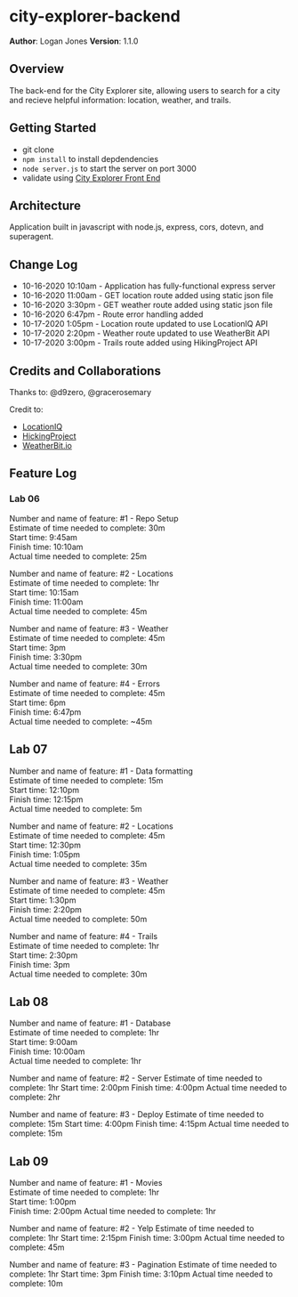 # city-explorer-backend

**Author**: Logan Jones
**Version**: 1.1.0

## Overview

The back-end for the City Explorer site, allowing users to search for a city and recieve helpful information: location, weather, and trails.
<!-- Provide a high level overview of what this application is and why you are building it, beyond the fact that it's an assignment for this class. (i.e. What's your problem domain?) -->

## Getting Started

- git clone
- `npm install` to install depdendencies
- `node server.js` to start the server on port 3000
- validate using [City Explorer Front End](https://codefellows.github.io/code-301-guide/curriculum/city-explorer-app/front-end/)
<!-- What are the steps that a user must take in order to build this app on their own machine and get it running? -->

## Architecture
<!-- Provide a detailed description of the application design. What technologies (languages, libraries, etc) you're using, and any other relevant design information. -->
Application built in javascript with node.js, express, cors, dotevn, and superagent.

## Change Log

<!-- Use this area to document the iterative changes made to your application as each feature is successfully implemented. Use time stamps. Here's an examples:

01-01-2001 4:59pm - Application now has a fully-functional express server, with a GET route for the location resource.-->

- 10-16-2020 10:10am - Application has fully-functional express server
- 10-16-2020 11:00am - GET location route added using static json file
- 10-16-2020 3:30pm - GET weather route added using static json file
- 10-16-2020 6:47pm - Route error handling added
- 10-17-2020 1:05pm - Location route updated to use LocationIQ API
- 10-17-2020 2:20pm - Weather route updated to use WeatherBit API
- 10-17-2020 3:00pm - Trails route added using HikingProject API

## Credits and Collaborations
<!-- Give credit (and a link) to other people or resources that helped you build this application. -->

Thanks to: @d9zero, @gracerosemary

Credit to:

- [LocationIQ](https://locationiq.com/docs)
- [HickingProject](https://www.hikingproject.com/data)
- [WeatherBit.io](https://www.weatherbit.io/api)

## Feature Log

### Lab 06

Number and name of feature: #1 - Repo Setup  
Estimate of time needed to complete: 30m  
Start time: 9:45am  
Finish time: 10:10am  
Actual time needed to complete: 25m  

Number and name of feature: #2 - Locations  
Estimate of time needed to complete: 1hr  
Start time: 10:15am  
Finish time: 11:00am  
Actual time needed to complete: 45m  

Number and name of feature: #3 - Weather  
Estimate of time needed to complete: 45m  
Start time: 3pm  
Finish time: 3:30pm  
Actual time needed to complete: 30m  

Number and name of feature: #4 - Errors  
Estimate of time needed to complete: 45m  
Start time: 6pm  
Finish time: 6:47pm  
Actual time needed to complete: ~45m  

## Lab 07

Number and name of feature: #1 - Data formatting  
Estimate of time needed to complete: 15m  
Start time: 12:10pm  
Finish time: 12:15pm  
Actual time needed to complete: 5m  

Number and name of feature: #2 - Locations  
Estimate of time needed to complete: 45m  
Start time: 12:30pm  
Finish time: 1:05pm  
Actual time needed to complete: 35m  

Number and name of feature: #3 - Weather  
Estimate of time needed to complete: 45m  
Start time: 1:30pm  
Finish time: 2:20pm  
Actual time needed to complete: 50m  

Number and name of feature: #4 - Trails  
Estimate of time needed to complete: 1hr  
Start time: 2:30pm  
Finish time: 3pm  
Actual time needed to complete: 30m

## Lab 08

Number and name of feature: #1 - Database  
Estimate of time needed to complete: 1hr  
Start time: 9:00am  
Finish time: 10:00am  
Actual time needed to complete: 1hr

Number and name of feature: #2 - Server
Estimate of time needed to complete: 1hr
Start time: 2:00pm
Finish time: 4:00pm
Actual time needed to complete: 2hr

Number and name of feature:  #3 - Deploy
Estimate of time needed to complete: 15m
Start time: 4:00pm
Finish time: 4:15pm
Actual time needed to complete: 15m

## Lab 09

Number and name of feature: #1 - Movies  
Estimate of time needed to complete: 1hr  
Start time: 1:00pm  
Finish time: 2:00pm
Actual time needed to complete: 1hr

Number and name of feature: #2 - Yelp
Estimate of time needed to complete: 1hr
Start time: 2:15pm
Finish time: 3:00pm
Actual time needed to complete: 45m

Number and name of feature: #3 - Pagination
Estimate of time needed to complete: 1hr
Start time: 3pm
Finish time: 3:10pm
Actual time needed to complete: 10m
